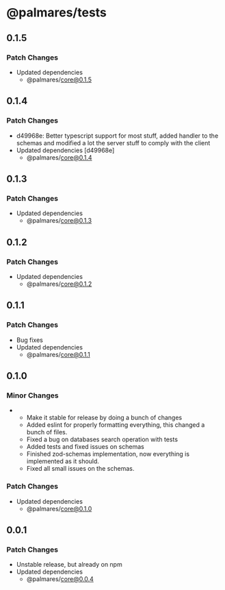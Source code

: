 # @palmares/tests

## 0.1.5

### Patch Changes

- Updated dependencies
  - @palmares/core@0.1.5

## 0.1.4

### Patch Changes

- d49968e: Better typescript support for most stuff, added handler to the schemas and modified a lot the server stuff to comply with the client
- Updated dependencies [d49968e]
  - @palmares/core@0.1.4

## 0.1.3

### Patch Changes

- Updated dependencies
  - @palmares/core@0.1.3

## 0.1.2

### Patch Changes

- Updated dependencies
  - @palmares/core@0.1.2

## 0.1.1

### Patch Changes

- Bug fixes
- Updated dependencies
  - @palmares/core@0.1.1

## 0.1.0

### Minor Changes

- - Make it stable for release by doing a bunch of changes
  - Added eslint for properly formatting everything, this changed a bunch of files.
  - Fixed a bug on databases search operation with tests
  - Added tests and fixed issues on schemas
  - Finished zod-schemas implementation, now everything is implemented as it should.
  - Fixed all small issues on the schemas.

### Patch Changes

- Updated dependencies
  - @palmares/core@0.1.0

## 0.0.1

### Patch Changes

- Unstable release, but already on npm
- Updated dependencies
  - @palmares/core@0.0.4
